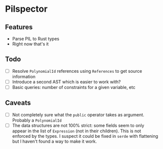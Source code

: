# Pilspector

## Features

- Parse PIL to Rust types
- Right now that's it

## Todo

- [ ] Resolve `PolynomialId` references using `References` to get source information
- [ ] Introduce a second AST which is easier to work with?
- [ ] Basic queries: number of constraints for a given variable, etc

## Caveats

- [ ] Not completely sure what the `public` operator takes as argument. Probably a `PolynomialId`
- [ ] The data structures are not 100% strict: some fields seem to only appear in the list of `Expression` (not in their children). This is not enforced by the types. I suspect it could be fixed in `serde` with flattening but I haven't found a way to make it work.